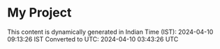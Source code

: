 # My Project

This content is dynamically generated in Indian Time (IST): 2024-04-10 09:13:26 IST
Converted to UTC: 2024-04-10 03:43:26 UTC
